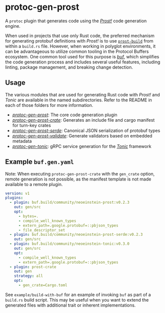 # protoc-gen-prost

A `protoc` plugin that generates code using the _[Prost!]_ code generation engine.

[Prost!]: https://github.com/tokio-rs/prost

When used in projects that use only Rust code, the preferred mechanism for
generating protobuf definitions with _Prost!_ is to use [`prost-build`] from
within a `build.rs` file. However, when working in polyglot environments,
it can be advantageous to utilize common tooling in the Protocol Buffers
ecosystem. One common tool used for this purpose is _[buf]_, which simplifies
the code generation process and includes several useful features, including
linting, package management, and breaking change detection.

[`prost-build`]: https://docs.rs/prost-build
[buf]: https://buf.build

## Usage

The various modules that are used for generating Rust code with _Prost!_ and
_Tonic_ are available in the named subdirectories. Refer to the README in
each of those folders for more information.

* _[protoc-gen-prost]_: The core code generation plugin
* _[protoc-gen-prost-crate]_: Generates an include file and cargo manifest for turn-key crates
* _[protoc-gen-prost-serde]_: Canonical JSON serialization of protobuf types
* _[protoc-gen-prost-validate]_: Generate validators based on embedded metadata
* _[protoc-gen-tonic]_: gRPC service generation for the _[Tonic]_ framework

[protoc-gen-prost]: protoc-gen-prost/README.md
[protoc-gen-prost-crate]: protoc-gen-prost-crate/README.md
[protoc-gen-prost-serde]: protoc-gen-prost-serde/README.md
[protoc-gen-prost-validate]: protoc-gen-prost-validate/README.md
[protoc-gen-tonic]: protoc-gen-tonic/README.md
[Tonic]: https://github.com/hyperium/tonic

## Example `buf.gen.yaml`

Note: When executing `protoc-gen-prost-crate` with the `gen_crate` option, remote
generation is not possible, as the manifest template is not made available to a
remote plugin.

```yaml
version: v1
plugins:
  - plugin: buf.build/community/neoeinstein-prost:v0.2.3
    out: gen/src
    opt:
      - bytes=.
      - compile_well_known_types
      - extern_path=.google.protobuf=::pbjson_types
      - file_descriptor_set
  - plugin: buf.build/community/neoeinstein-prost-serde:v0.2.3
    out: gen/src
  - plugin: buf.build/community/neoeinstein-tonic:v0.3.0
    out: gen/src
    opt:
      - compile_well_known_types
      - extern_path=.google.protobuf=::pbjson_types
  - plugin: prost-crate
    out: gen
    strategy: all
    opt:
      - gen_crate=Cargo.toml
```

See `example/build-with-buf` for an example of invoking `buf` as part of a
`build.rs` build script. This may be useful when you want to extend the
generated files with additional trait or inherent implementations.
